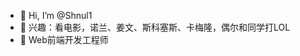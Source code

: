 - 👋 Hi, I’m @Shnul1
- 👀 兴趣：看电影，诺兰、姜文、斯科塞斯、卡梅隆，偶尔和同学打LOL
- 🌱 Web前端开发工程师

<!---
Shnul1/Shnul1 is a ✨ special ✨ repository because its `README.md` (this file) appears on your GitHub profile.
You can click the Preview link to take a look at your changes.
--->
